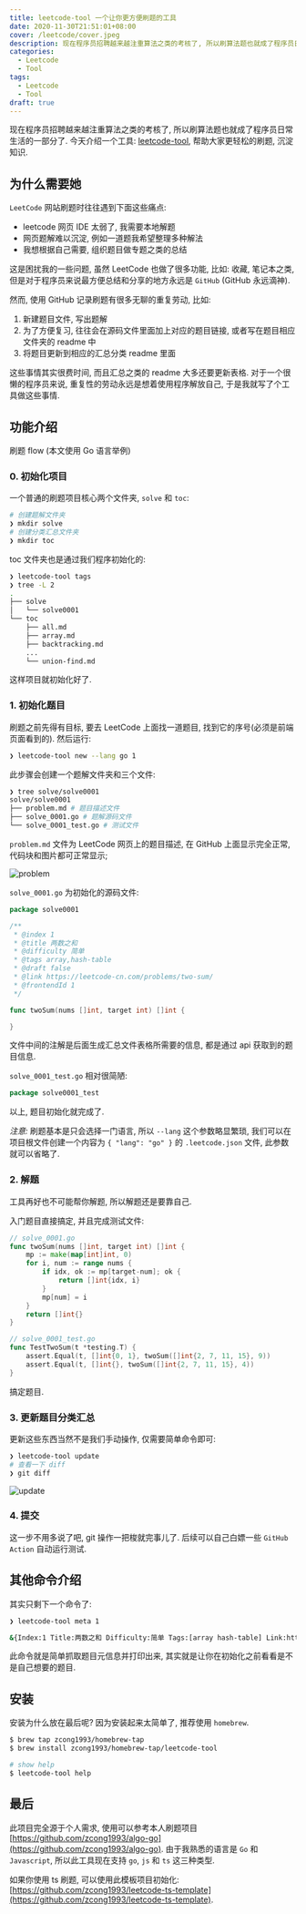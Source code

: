 ```yaml
---
title: leetcode-tool 一个让你更方便刷题的工具
date: 2020-11-30T21:51:01+08:00
cover: /leetcode/cover.jpeg
description: 现在程序员招聘越来越注重算法之类的考核了, 所以刷算法题也就成了程序员日常生活的一部分了. 今天介绍一个工具 -- leetcode-tool, 帮助大家更轻松的刷题, 沉淀知识.
categories:
  - Leetcode
  - Tool
tags:
  - Leetcode
  - Tool
draft: true
---
```


现在程序员招聘越来越注重算法之类的考核了, 所以刷算法题也就成了程序员日常生活的一部分了. 今天介绍一个工具: [leetcode-tool](https://github.com/zcong1993/leetcode-tool), 帮助大家更轻松的刷题, 沉淀知识.

<!--more-->

## 为什么需要她

`LeetCode` 网站刷题时往往遇到下面这些痛点:

- leetcode 网页 IDE 太弱了, 我需要本地解题
- 网页题解难以沉淀, 例如一道题我希望整理多种解法
- 我想根据自己需要, 组织题目做专题之类的总结

这是困扰我的一些问题, 虽然 LeetCode 也做了很多功能, 比如: 收藏, 笔记本之类, 但是对于程序员来说最方便总结和分享的地方永远是 `GitHub` (GitHub 永远滴神).

然而, 使用 GitHub 记录刷题有很多无聊的重复劳动, 比如:

1. 新建题目文件, 写出题解
1. 为了方便复习, 往往会在源码文件里面加上对应的题目链接, 或者写在题目相应文件夹的 readme 中
1. 将题目更新到相应的汇总分类 readme 里面

这些事情其实很费时间, 而且汇总之类的 readme 大多还要更新表格. 对于一个很懒的程序员来说, 重复性的劳动永远是想着使用程序解放自己, 于是我就写了个工具做这些事情.

## 功能介绍

刷题 flow (本文使用 Go 语言举例)

### 0. 初始化项目

一个普通的刷题项目核心两个文件夹, `solve` 和 `toc`:

```bash
# 创建题解文件夹
❯ mkdir solve
# 创建分类汇总文件夹
❯ mkdir toc
```

toc 文件夹也是通过我们程序初始化的:

```bash
❯ leetcode-tool tags
❯ tree -L 2
.
├── solve
│   └── solve0001
└── toc
    ├── all.md
    ├── array.md
    ├── backtracking.md
    ...
    └── union-find.md
```

这样项目就初始化好了.

### 1. 初始化题目

刷题之前先得有目标, 要去 LeetCode 上面找一道题目, 找到它的序号(必须是前端页面看到的). 然后运行:

```bash
❯ leetcode-tool new --lang go 1
```

此步骤会创建一个题解文件夹和三个文件:

```bash
❯ tree solve/solve0001
solve/solve0001
├── problem.md # 题目描述文件
├── solve_0001.go # 题解源码文件
└── solve_0001_test.go # 测试文件
```

`problem.md` 文件为 LeetCode 网页上的题目描述, 在 GitHub 上面显示完全正常, 代码块和图片都可正常显示;

![problem](/leetcode/problem.png)

`solve_0001.go` 为初始化的源码文件:

```go
package solve0001

/**
 * @index 1
 * @title 两数之和
 * @difficulty 简单
 * @tags array,hash-table
 * @draft false
 * @link https://leetcode-cn.com/problems/two-sum/
 * @frontendId 1
 */

func twoSum(nums []int, target int) []int {

}
```

文件中间的注解是后面生成汇总文件表格所需要的信息, 都是通过 api 获取到的题目信息.

`solve_0001_test.go` 相对很简陋:

```go
package solve0001_test

```

以上, 题目初始化就完成了.

_注意:_ 刷题基本是只会选择一门语言, 所以 `--lang` 这个参数略显繁琐, 我们可以在项目根文件创建一个内容为 `{ "lang": "go" }` 的 `.leetcode.json` 文件, 此参数就可以省略了.

### 2. 解题

工具再好也不可能帮你解题, 所以解题还是要靠自己.

入门题目直接搞定, 并且完成测试文件:

```go
// solve_0001.go
func twoSum(nums []int, target int) []int {
	mp := make(map[int]int, 0)
	for i, num := range nums {
		if idx, ok := mp[target-num]; ok {
			return []int{idx, i}
		}
		mp[num] = i
	}
	return []int{}
}
```

```go
// solve_0001_test.go
func TestTwoSum(t *testing.T) {
	assert.Equal(t, []int{0, 1}, twoSum([]int{2, 7, 11, 15}, 9))
	assert.Equal(t, []int{}, twoSum([]int{2, 7, 11, 15}, 4))
}
```

搞定题目.

### 3. 更新题目分类汇总

更新这些东西当然不是我们手动操作, 仅需要简单命令即可:

```bash
❯ leetcode-tool update
# 查看一下 diff
❯ git diff
```

![update](/leetcode/update.png)

### 4. 提交

这一步不用多说了吧, git 操作一把梭就完事儿了. 后续可以自己白嫖一些 `GitHub Action` 自动运行测试.

## 其他命令介绍

其实只剩下一个命令了:

```bash
❯ leetcode-tool meta 1

&{Index:1 Title:两数之和 Difficulty:简单 Tags:[array hash-table] Link:https://leetcode-cn.com/problems/two-sum/ Content: Code: CodeSnippets:}
```

此命令就是简单抓取题目元信息并打印出来, 其实就是让你在初始化之前看看是不是自己想要的题目.

## 安装

安装为什么放在最后呢? 因为安装起来太简单了, 推荐使用 `homebrew`.

```bash
$ brew tap zcong1993/homebrew-tap
$ brew install zcong1993/homebrew-tap/leetcode-tool

# show help
$ leetcode-tool help
```

## 最后

此项目完全源于个人需求, 使用可以参考本人刷题项目 [https://github.com/zcong1993/algo-go](https://github.com/zcong1993/algo-go). 由于我熟悉的语言是 `Go` 和 `Javascript`, 所以此工具现在支持 `go`, `js` 和 `ts` 这三种类型.

如果你使用 ts 刷题, 可以使用此模板项目初始化: [https://github.com/zcong1993/leetcode-ts-template](https://github.com/zcong1993/leetcode-ts-template).
